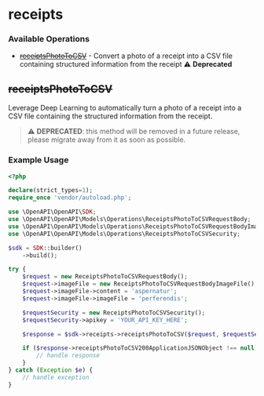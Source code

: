 # receipts

### Available Operations

* [~~receiptsPhotoToCSV~~](#receiptsphototocsv) - Convert a photo of a receipt into a CSV file containing structured information from the receipt :warning: **Deprecated**

## ~~receiptsPhotoToCSV~~

Leverage Deep Learning to automatically turn a photo of a receipt into a CSV file containing the structured information from the receipt.

> :warning: **DEPRECATED**: this method will be removed in a future release, please migrate away from it as soon as possible.

### Example Usage

```php
<?php

declare(strict_types=1);
require_once 'vendor/autoload.php';

use \OpenAPI\OpenAPI\SDK;
use \OpenAPI\OpenAPI\Models\Operations\ReceiptsPhotoToCSVRequestBody;
use \OpenAPI\OpenAPI\Models\Operations\ReceiptsPhotoToCSVRequestBodyImageFile;
use \OpenAPI\OpenAPI\Models\Operations\ReceiptsPhotoToCSVSecurity;

$sdk = SDK::builder()
    ->build();

try {
    $request = new ReceiptsPhotoToCSVRequestBody();
    $request->imageFile = new ReceiptsPhotoToCSVRequestBodyImageFile();
    $request->imageFile->content = 'aspernatur';
    $request->imageFile->imageFile = 'perferendis';

    $requestSecurity = new ReceiptsPhotoToCSVSecurity();
    $requestSecurity->apikey = 'YOUR_API_KEY_HERE';

    $response = $sdk->receipts->receiptsPhotoToCSV($request, $requestSecurity);

    if ($response->receiptsPhotoToCSV200ApplicationJSONObject !== null) {
        // handle response
    }
} catch (Exception $e) {
    // handle exception
}
```
